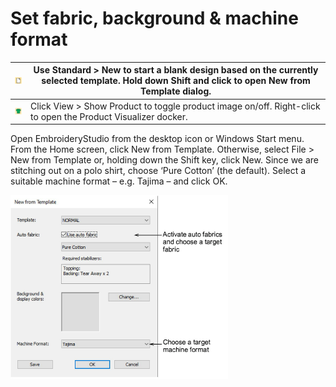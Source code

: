 # Set fabric, background & machine format

| ![New00114.png](assets/New00114.png)                 | Use Standard > New to start a blank design based on the currently selected template. Hold down Shift and click to open New from Template dialog. |
| ---------------------------------------------------- | ------------------------------------------------------------------------------------------------------------------------------------------------ |
| ![ShowProduct00115.png](assets/ShowProduct00115.png) | Click View > Show Product to toggle product image on/off. Right-click to open the Product Visualizer docker.                                     |

Open EmbroideryStudio from the desktop icon or Windows Start menu. From the Home screen, click New from Template. Otherwise, select File > New from Template or, holding down the Shift key, click New. Since we are stitching out on a polo shirt, choose ‘Pure Cotton’ (the default). Select a suitable machine format – e.g. Tajima – and click OK.

![NewFromTemplateCotton00116.png](assets/NewFromTemplateCotton00116.png)
